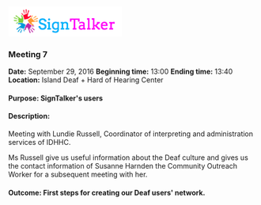 ![Alt text](images/signtalkerlogo.png)

### Meeting 7

  __Date:__ September 29, 2016
  __Beginning time:__ 13:00
  __Ending time:__ 13:40
  __Location:__ Island Deaf + Hard of Hearing Center 

#### Purpose: SignTalker's users
#### Description: 

Meeting with Lundie Russell, Coordinator of interpreting and administration services of IDHHC.

Ms Russell give us useful information about the Deaf culture and gives us the contact information of Susanne Harnden the Community Outreach Worker for a subsequent meeting with her. 

#### Outcome: First steps for creating our Deaf users' network.
